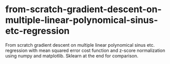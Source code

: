 # from-scratch-gradient-descent-on-multiple-linear-polynomical-sinus-etc-regression
From scratch gradient descent on multiple linear polynomical sinus etc. regression with mean squared error cost function and z-score normalization using numpy and matplotlib. Sklearn at the end for comparison.
